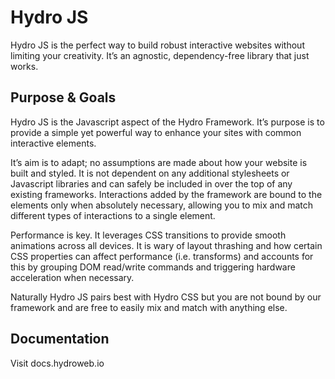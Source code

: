 # Hydro JS

Hydro JS is the perfect way to build robust interactive websites without limiting your creativity. It’s an agnostic, dependency-free library that just works.

## Purpose & Goals

Hydro JS is the Javascript aspect of the Hydro Framework. It’s purpose is to provide a simple yet powerful way to enhance your sites with common interactive elements.

It’s aim is to adapt; no assumptions are made about how your website is built and styled. It is not dependent on any additional stylesheets or Javascript libraries and can safely be included in over the top of any existing frameworks. Interactions added by the framework are bound to the elements only when absolutely necessary, allowing you to mix and match different types of interactions to a single element.

Performance is key. It leverages CSS transitions to provide smooth animations across all devices. It is wary of layout thrashing and how certain CSS properties can affect performance (i.e. transforms) and accounts for this by grouping DOM read/write commands and triggering hardware acceleration when necessary.

Naturally Hydro JS pairs best with Hydro CSS but you are not bound by our framework and are free to easily mix and match with anything else.

## Documentation

Visit docs.hydroweb.io